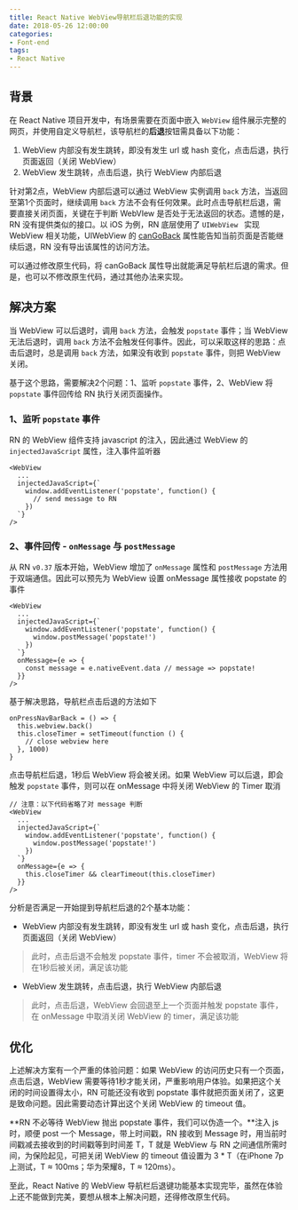 ```yaml
---
title: React Native WebView导航栏后退功能的实现
date: 2018-05-26 12:00:00
categories:
- Font-end
tags:
- React Native
---
```


## 背景

在 React Native 项目开发中，有场景需要在页面中嵌入 `WebView` 组件展示完整的网页，并使用自定义导航栏，该导航栏的**后退**按钮需具备以下功能：

1. WebView 内部没有发生跳转，即没有发生 url 或 hash 变化，点击后退，执行页面返回（关闭 WebView）
2. WebView 发生跳转，点击后退，执行 WebView 内部后退

针对第2点，WebView 内部后退可以通过 WebView 实例调用 `back` 方法，当返回至第1个页面时，继续调用 `back` 方法不会有任何效果。此时点击导航栏后退，需要直接关闭页面，关键在于判断 WebVIew 是否处于无法返回的状态。遗憾的是，RN 没有提供类似的接口。以 iOS 为例，RN 底层使用了 `UIWebView ` 实现 WebView 相关功能，UIWebView 的 [canGoBack](https://developer.apple.com/documentation/uikit/uiwebview/1617931-cangoback) 属性能告知当前页面是否能继续后退，RN 没有导出该属性的访问方法。

可以通过修改原生代码，将 canGoBack 属性导出就能满足导航栏后退的需求。但是，也可以不修改原生代码，通过其他办法来实现。

## 解决方案

当 WebView 可以后退时，调用 `back` 方法，会触发 `popstate` 事件；当 WebView 无法后退时，调用 `back` 方法不会触发任何事件。因此，可以采取这样的思路：点击后退时，总是调用 `back` 方法，如果没有收到 `popstate` 事件，则把 WebView 关闭。

基于这个思路，需要解决2个问题：1、监听 `popstate` 事件，2、WebView 将 `popstate` 事件回传给 RN 执行关闭页面操作。

### 1、监听 `popstate` 事件

RN 的 WebView 组件支持 javascript 的注入，因此通过 WebView 的 `injectedJavaScript` 属性，注入事件监听器

```
<WebView
  ...
  injectedJavaScript={`
    window.addEventListener('popstate', function() {
      // send message to RN
    })
  `}
/>
```

### 2、事件回传 - `onMessage` 与 `postMessage`

从 RN `v0.37` 版本开始，WebView 增加了 `onMessage` 属性和 `postMessage` 方法用于双端通信。因此可以预先为 WebView 设置 onMessage 属性接收 popstate 的事件

```
<WebView
  ...
  injectedJavaScript={`
    window.addEventListener('popstate', function() {
      window.postMessage('popstate!')
    })
  `}
  onMessage={e => {
    const message = e.nativeEvent.data // message => popstate!
  }}
/>
```

基于解决思路，导航栏点击后退的方法如下

```
onPressNavBarBack = () => {
  this.webview.back()
  this.closeTimer = setTimeout(function () {
    // close webview here
  }, 1000)
}
```
点击导航栏后退，1秒后 WebView 将会被关闭。如果 WebView 可以后退，即会触发 `popstate` 事件，则可以在 onMessage 中将关闭 WebView 的 Timer 取消

```
// 注意：以下代码省略了对 message 判断
<WebView
  ...
  injectedJavaScript={`
    window.addEventListener('popstate', function() {
      window.postMessage('popstate!')
    })
  `}
  onMessage={e => {
    this.closeTimer && clearTimeout(this.closeTimer)
  }}
/>
```

分析是否满足一开始提到导航栏后退的2个基本功能：

* WebView 内部没有发生跳转，即没有发生 url 或 hash 变化，点击后退，执行页面返回（关闭 WebView）

> 此时，点击后退不会触发 popstate 事件，timer 不会被取消，WebView 将在1秒后被关闭，满足该功能

* WebView 发生跳转，点击后退，执行 WebView 内部后退

> 此时，点击后退，WebView 会回退至上一个页面并触发 popstate 事件，在 onMessage 中取消关闭 WebView 的 timer，满足该功能

## 优化

上述解决方案有一个严重的体验问题：如果 WebView 的访问历史只有一个页面，点击后退，WebView 需要等待1秒才能关闭，严重影响用户体验。如果把这个关闭的时间设置得太小，RN 可能还没有收到 popstate 事件就把页面关闭了，这更是致命问题。因此需要动态计算出这个关闭 WebView 的 timeout 值。

**RN 不必等待 WebView 抛出 popstate 事件，我们可以伪造一个。**注入 js 时，顺便 post 一个 Message，带上时间戳，RN 接收到 Message 时，用当前时间戳减去接收到的时间戳等到时间差 T，T 就是 WebView 与 RN 之间通信所需时间，为保险起见，可把关闭 WebView 的 timeout 值设置为 3 * T（在iPhone 7p上测试，T ≈ 100ms；华为荣耀8，T ≈ 120ms）。

至此，React Native 的 WebView 导航栏后退键功能基本实现完毕，虽然在体验上还不能做到完美，要想从根本上解决问题，还得修改原生代码。